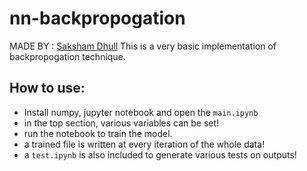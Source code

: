 # nn-backpropogation
MADE BY : [Saksham Dhull](github.com/Dhull442)
This is a very basic implementation of backpropogation technique.
<br>
## How to use:
- Install numpy, jupyter notebook and open the `main.ipynb`
- in the top section, various variables can be set!
- run the notebook to train the model.
- a trained file is written at every iteration of the whole data!
- a `test.ipynb` is also included to generate various tests on outputs!
